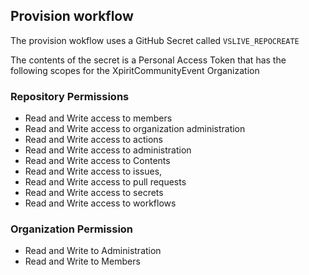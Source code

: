 ## Provision workflow

The provision wokflow uses a GitHub Secret called `VSLIVE_REPOCREATE`

The contents of the secret is a Personal Access Token that has the following scopes for the XpiritCommunityEvent Organization

### Repository Permissions
- Read and Write access to members
- Read and Write access to organization administration
- Read and Write access to actions
- Read and Write access to administration
- Read and Write access to Contents
- Read and Write access to issues,
- Read and Write access to pull requests
- Read and Write access to secrets
- Read and Write access to workflows

### Organization Permission
- Read and Write to Administration
- Read and Write to Members
  
